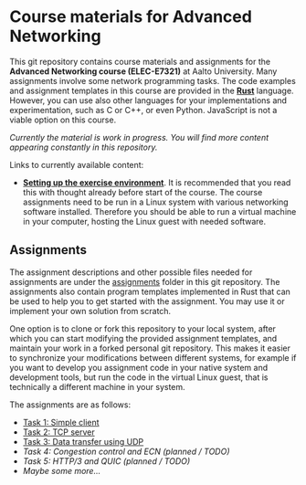 # Course materials for Advanced Networking

This git repository contains course materials and assignments for the **Advanced
Networking course (ELEC-E7321)** at Aalto University. Many assignments involve
some network programming tasks. The code examples and assignment templates in
this course are provided in the **[Rust](https://www.rust-lang.org/)** language.
However, you can use also other languages for your implementations and
experimentation, such as C or C++, or even Python. JavaScript is not a viable
option on this course.

_Currently the material is work in progress. You will find more content
appearing constantly in this repository._

Links to currently available content:

- **[Setting up the exercise environment](environment.md)**. It is recommended
  that you read this with thought already before start of the course. The course
  assignments need to be run in a Linux system with various networking software
  installed. Therefore you should be able to run a virtual machine in your
  computer, hosting the Linux guest with needed software.

## Assignments

The assignment descriptions and other possible files needed for assignments are
under the
[assignments](https://github.com/PasiSa/AdvancedNetworking/tree/main/assignments)
folder in this git repository. The assignments also contain program templates
implemented in Rust that can be used to help you to get started with the
assignment. You may use it or implement your own solution from scratch.

One option is to clone or fork this repository to your local system, after which
you can start modifying the provided assignment templates, and maintain your
work in a forked personal git repository. This makes it easier to synchronize
your modifications between different systems, for example if you want to develop
you assignment code in your native system and development tools, but run the
code in the virtual Linux guest, that is technically a different machine in your
system.

The assignments are as follows:

- [Task 1: Simple client](assignments/task-001/task-001.md)
- [Task 2: TCP server](assignments/task-002/task-002.md)
- [Task 3: Data transfer using UDP](assignments/task-003/task-003.md)
- _Task 4: Congestion control and ECN (planned / TODO)_
- _Task 5: HTTP/3 and QUIC (planned / TODO)_
- _Maybe some more..._
